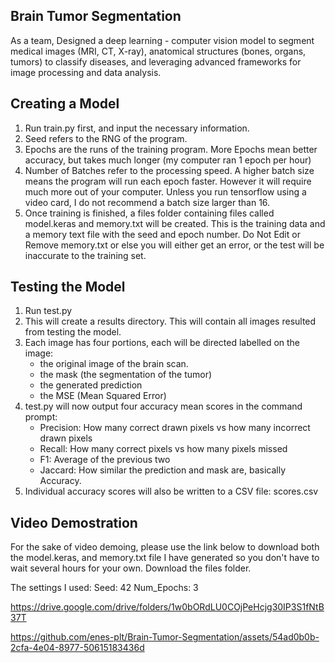 ## Brain Tumor Segmentation
As a team, Designed a deep learning - computer vision model to segment medical images (MRI, CT, X-ray), anatomical structures (bones, organs, tumors) to classify diseases, and leveraging advanced frameworks for image processing and data analysis.

## Creating a Model
1. Run train.py first, and input the necessary information.
2. Seed refers to the RNG of the program.
3. Epochs are the runs of the training program. More Epochs mean better accuracy, but takes much longer (my computer ran 1 epoch per hour)
4. Number of Batches refer to the processing speed. A higher batch size means the program will run each epoch faster. However it will require much more out of your computer. Unless you run tensorflow using a video card, I do not recommend a batch size larger than 16.
5. Once training is finished, a files folder containing files called model.keras and memory.txt will be created. This is the training data and a memory text file with the seed and epoch number. Do Not Edit or Remove memory.txt or else you will either get an error, or the test will be inaccurate to the training set.

## Testing the Model
1. Run test.py
2. This will create a results directory. This will contain all images resulted from testing the model.
3. Each image has four portions, each will be directed labelled on the image:
   - the original image of the brain scan.
   - the mask (the segmentation of the tumor)
   - the generated prediction
   - the MSE (Mean Squared Error)
4. test.py will now output four accuracy mean scores in the command prompt:
   - Precision: How many correct drawn pixels vs how many incorrect drawn pixels
   - Recall: How many correct pixels vs how many pixels missed
   - F1: Average of the previous two
   - Jaccard: How similar the prediction and mask are, basically Accuracy.
5. Individual accuracy scores will also be written to a CSV file: scores.csv

## Video Demostration
For the sake of video demoing, please use the link below to download both the model.keras, and memory.txt file I have generated so you don't have to wait several hours for your own.
Download the files folder.

The settings I used:
  Seed: 42
  Num_Epochs: 3
  
https://drive.google.com/drive/folders/1w0bORdLU0COjPeHcjg30IP3S1fNtB37T

https://github.com/enes-plt/Brain-Tumor-Segmentation/assets/54ad0b0b-2cfa-4e04-8977-50615183436d

